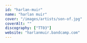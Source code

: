```yaml
---
id: "harlan-muir"
name: "harlan muir"
cover: "/images/artists/son-of.jpg"
coverAlt: ""
discography: ["TT03"]
website: "harlanmuir.bandcamp.com"
---
```


